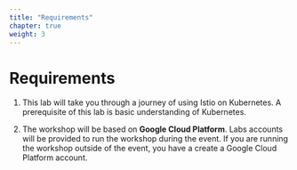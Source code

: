 ```yaml
---
title: "Requirements"
chapter: true
weight: 3
---
```

# Requirements

1. This lab will take you through a journey of using Istio on Kubernetes. A prerequisite of this lab is basic understanding of Kubernetes.

2. The workshop will be based on **Google Cloud Platform**. Labs accounts will be provided to run the workshop during the event. If you are running the workshop outside of the event, you have a create a Google Cloud Platform account.
